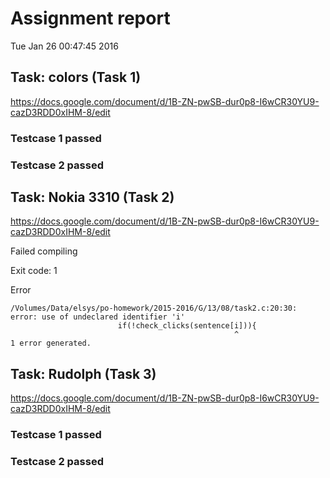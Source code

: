# Assignment report
Tue Jan 26 00:47:45 2016
## Task: colors (Task 1)
https://docs.google.com/document/d/1B-ZN-pwSB-dur0p8-I6wCR30YU9-cazD3RDD0xIHM-8/edit

### Testcase 1 passed
### Testcase 2 passed
## Task: Nokia 3310 (Task 2)
https://docs.google.com/document/d/1B-ZN-pwSB-dur0p8-I6wCR30YU9-cazD3RDD0xIHM-8/edit

Failed compiling

Exit code: 1

Error
```
/Volumes/Data/elsys/po-homework/2015-2016/G/13/08/task2.c:20:30: error: use of undeclared identifier 'i'
                        if(!check_clicks(sentence[i])){
                                                  ^
1 error generated.

```


## Task: Rudolph (Task 3)
https://docs.google.com/document/d/1B-ZN-pwSB-dur0p8-I6wCR30YU9-cazD3RDD0xIHM-8/edit

### Testcase 1 passed
### Testcase 2 passed
